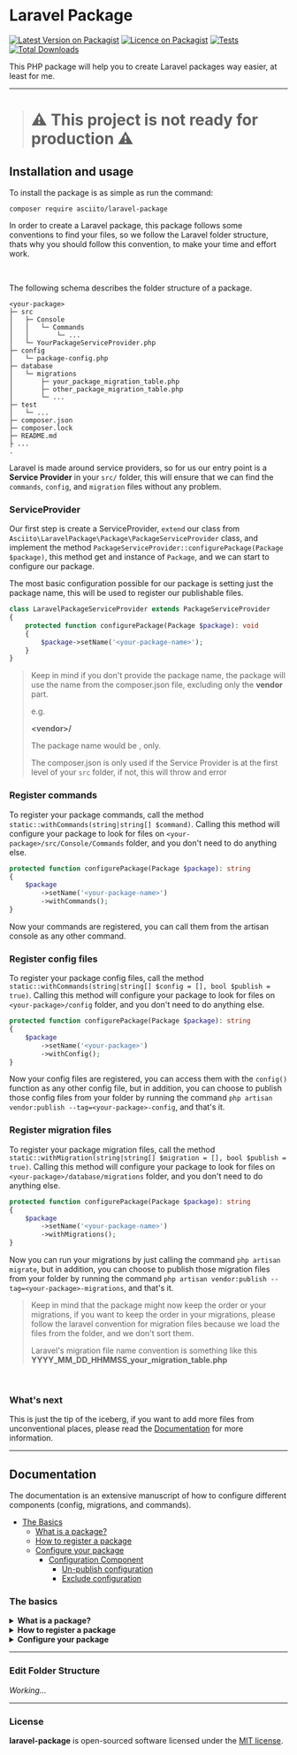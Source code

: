 # Laravel Package

[![Latest Version on Packagist](https://img.shields.io/packagist/v/asciito/laravel-package.svg?label=Packagist&style=flat-square)](https://packagist.org/packages/asciito/laravel-package)
[![Licence on Packagist](https://img.shields.io/packagist/l/asciito/laravel-package.svg?label=Packagist%20License&style=flat-square)](https://packagist.org/packages/asciito/laravel-package)
[![Tests](https://img.shields.io/github/actions/workflow/status/asciito/laravel-package/run-tests.yml?label=Tests&style=flat-square)](https://github.com/asciito/laravel-package/actions/workflows/run-tests.yml)
[![Total Downloads](https://img.shields.io/packagist/dt/asciito/laravel-package.svg?label=Downloads&style=flat-square)](https://packagist.org/packages/asciito/laravel-package)

This PHP package will help you to create Laravel packages way easier, at least
for me.

---

># :warning: This project is not ready for production :warning:

## Installation and usage

To install the package is as simple as run the command:

```shell
composer require asciito/laravel-package
```

In order to create a Laravel package, this package follows some conventions to find your files, so
we follow the Laravel folder structure, thats why you should follow this convention, to make your time and
effort work.

<br />

The following schema describes the folder structure of a package.
```
<your-package>
├─ src
│   ├─ Console
│   │   └─ Commands
│   │       └─ ...
│   └─ YourPackageServiceProvider.php
├─ config
│   └─ package-config.php
├─ database
│   └─ migrations
│       ├─ your_package_migration_table.php
│       ├─ other_package_migration_table.php
│       └─ ...
├─ test
│   └─ ...
├─ composer.json
├─ composer.lock
├─ README.md
├ ...
.
```

Laravel is made around service providers, so for us our entry point is a **Service Provider** in your ```src/``` folder, this
will ensure that we can find the ```commands```, ```config```, and ```migration``` files without any problem.


### ServiceProvider

Our first step is create a ServiceProvider, ```extend``` our class from ```Asciito\LaravelPackage\Package\PackageServiceProvider``` class, and implement the method
```PackageServiceProvider::configurePackage(Package $package)```, this method get and instance of ```Package```, and we can start to configure our package.

The most basic configuration possible for our package is setting just the package name, this will be used to register our publishable files.

```php
class LaravelPackageServiceProvider extends PackageServiceProvider
{
    protected function configurePackage(Package $package): void
    {
        $package->setName('<your-package-name>');
    }
}
```

> Keep in mind if you don't provide the package name, the package will use the name from the composer.json file, excluding
> only the **vendor** part.
> 
> e.g.
> 
> **\<vendor>\/<your-package>**
> 
> The package name would be **<your-package>**, only.
> 
> The composer.json is only used if the Service Provider is at the first level of your ```src``` folder, if not, this will
> throw and error


### Register commands

To register your package commands, call the method ```static::withCommands(string|string[] $command)```. Calling this method will configure your package
to look for files on ```<your-package>/src/Console/Commands``` folder, and you don't need to do anything else.

```php
protected function configurePackage(Package $package): string
{
    $package
        ->setName('<your-package-name>')
        ->withCommands();
}
```

Now your commands are registered, you can call them from the artisan console as any other command.

### Register config files

To register your package config files, call the method ```static::withCommands(string|string[] $config = [], bool $publish = true)```. Calling this method will configure your package
to look for files on ```<your-package>/config``` folder, and you don't need to do anything else.

```php
protected function configurePackage(Package $package): string
{
    $package
        ->setName('<your-package>')
        ->withConfig();
}
```

Now your config files are registered, you can access them with the ```config()``` function as any other config file, but in addition, you can choose
to publish those config files from your folder by running the command ```php artisan vendor:publish --tag=<your-package>-config```, and that's it.

### Register migration files

To register your package migration files, call the method ```static::withMigration(string|string[] $migration = [], bool $publish = true)```. Calling this method will configure your package
to look for files on ```<your-package>/database/migrations``` folder, and you don't need to do anything else.

```php
protected function configurePackage(Package $package): string
{
    $package
        ->setName('<your-package-name>')
        ->withMigrations();
}
```

Now you can run your migrations by just calling the command ```php artisan migrate```, but in addition, you can choose to publish those migration files from your folder by running the command
```php artisan vendor:publish --tag=<your-package>-migrations```, and that's it. 

> Keep in mind that the package might now keep the order or your migrations, if you want to keep the order in your migrations, please
> follow the laravel convention for migration files because we load the files from the folder, and we don't sort them.
> 
> Laravel's migration file name convention is something like this **YYYY_MM_DD_HHMMSS_your_migration_table.php**

<br />

### What's next

This is just the tip of the iceberg, if you want to add more files from unconventional places, please
read the [Documentation](#documentation) for more information.

---
## Documentation

The documentation is an extensive manuscript of how to configure different components (config, migrations, and commands).

* [The Basics](#the-basics)
  * [What is a package?](#what-is-a-package)
  * [How to register a package](#how-to-register-a-package)
  * [Configure your package](#configure-your-package)
    * [Configuration Component](#configuration-component)
      * [Un-publish configuration](#un-publish-configuration)
      * [Exclude configuration](#exclude-configuration)

### The basics

<details>

<summary id="what-is-a-package">
    <strong>What is a package?</strong>
</summary>

A package is a collection of components namespaced, so you can have more "packages" inside the same composer package. This can be kind of confusing, but this lets you separate a big project into small an self contain "packages". You will see this more in deep later.

</details>

<details>

<summary id="how-to-register-a-package">
    <strong>How to register a package</strong>
</summary>

Register a package it's easy, we need to create a service provider and extend the class ```PackageServiceProvider```, then, implement the method ```configurePackage(Package $package): void```. Finally give a name to your package calling the method ```setName(string $name): static``` from the object $package.

```php
use Asciito\LaravelPackage\Package\Package;
use Asciito\LaravelPackage\Package\PackageServiceProvider;

class YourPackageServiceProvider extends PackageServiceProvider
{
    protected function configurePackage(Package $package): void
    {
        $package->setName('<your-package-name>');
    }
}
```

> The ```$package``` parameter is an instance for this Package. A single package is created for every single ```ServiceProvider``` class that extends the ```PackageServiceProvider``` class, so be sure to give a unique name to your project.

That's it, you successfully register your package... almost, the more important part is to add this ```ServiceProvider``` class to Laravel. You can do this by just simply adding it to your composer file.

```json
{
    "extras": {
        "laravel": {
            "providers": [
                "\\Vendor\\YourPackageName\\YourPackageServiceProvider"      
            ]
        }
    }
}
```

> From Laravel 5.5 and above

Doing this will auto-discover your service provider, and now that's all, your package is fully register on Laravel.

</details>

<details>
<summary id="configure-your-package">
    <strong>Configure your package</strong>
</summary>

There are three ways to configure your package, and these are called **component**. Every component will configure one part of your package with files that can be uses directly in Laravel or by publishing it for user personalization.


#### Configuration Component

If you want to have config parameters available with the method ```config()```, and being able to publish those files, call the method ```withConfig(string|array $config = [], bool $publish = true)```.

```php
use Asciito\LaravelPackage\Package\Package;
use Asciito\LaravelPackage\Package\PackageServiceProvider;

class YourPackageServiceProvider extends PackageServiceProvider
{
    protected function configurePackage(Package $package): void
    {
        $package
            ->setName('<your-package-name>')
            ->withConfig();
    }
}
```

If you call this method without any parameter, this will only register those files in the default config folder of your package.

See the next example 👇

```
<your-package>
├─ src
│   └─ YourPackageServiceProvider.php
├─ config <------------------------------------ This folder
│   └─ package-config.php
```
> 💡 Remember, we follow the Laravel project structure

Also, if you want to register config files outside this folder, you can do that too, just add the absolute path
to the ```withConfig()``` method call, and you should be able to use it too.

```php
use Asciito\LaravelPackage\Package\Package;
use Asciito\LaravelPackage\Package\PackageServiceProvider;

class YourPackageServiceProvider extends PackageServiceProvider
{
    protected function configurePackage(Package $package): void
    {
        $package
            ->setName('<your-package-name>')
            ->withConfig('/absolute/path/to/a/config/file.php');
    }
}
```

or even better, you can use the ```basePath()``` method from your package instance to get the path to some file.
Something like this: ```$package->basePath('other/folder/file.php')```.

> The base path is calculated from where you define your Service provider that
extends the ```PackageServiceProvider```.

##### Un-publish Configuration

To un-publish a config file that you might want to only use internally, call the method ```$package->withConfig()``` with the full path of the config file you want
to **un-publish**, and set the second parameter as ```false```. This will prevent to publish the config file you specify only if the file was register previously.

```php
use Asciito\LaravelPackage\Package\Package;
use Asciito\LaravelPackage\Package\PackageServiceProvider;

class YourPackageServiceProvider extends PackageServiceProvider
{
    protected function configurePackage(Package $package): void
    {
        $package
            ->setName('<your-package-name>')
            ->withConfig('/absolute/path/to/a/config/file.php', false);
    }
}
```

You can still using the config file, but if you run the command ```php artisan vendor:publish --tag=<your-package>-config``` the file un-publish wouldn't be published.

##### Exclude Configuration

This action will not let you use a config file in the package, either using the configuration or publishing it, and you could exclude a file calling the method ```$package->exclude()```.

```php
class YourPackageServiceProvider extends PackageServiceProvider
{
    protected function configurePackage(Package $package): void
    {
        $package
            ->setName('<your-package-name>')
            ->withConfig()
            ->exclude('/absolute/path/to/a/config/file.php');
    }
}
```

</details>

---
### Edit Folder Structure

_Working..._

---
### License

__laravel-package__ is open-sourced software licensed under the [MIT license](./LICENSE).

